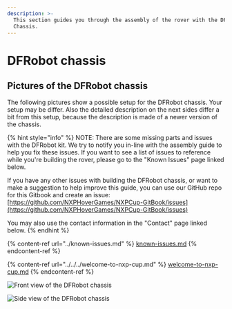 ```yaml
---
description: >-
  This section guides you through the assembly of the rover with the DFRobot
  Chassis.
---
```


# DFRobot chassis

## Pictures of the DFRobot chassis

The following pictures show a possible setup for the DFRobot chassis. Your setup may be differ. Also the detailed description on the next sides differ a bit from this setup, because the description is made of a newer version of the chassis.

{% hint style="info" %}
NOTE: There are some missing parts and issues with the DFRobot kit. We try to notify you in-line with the assembly guide to help you fix these issues. If you want to see a list of issues to reference while you're building the rover, please go to the "Known Issues" page linked below.

If you have any other issues with building the DFRobot chassis, or want to make a suggestion to help improve this guide, you can use our GitHub repo for this Gitbook and create an issue: [https://github.com/NXPHoverGames/NXPCup-GitBook/issues](https://github.com/NXPHoverGames/NXPCup-GitBook/issues)

You may also use the contact information in the "Contact" page linked below.
{% endhint %}

{% content-ref url="../known-issues.md" %}
[known-issues.md](../known-issues.md)
{% endcontent-ref %}

{% content-ref url="../../../welcome-to-nxp-cup.md" %}
[welcome-to-nxp-cup.md](../../../welcome-to-nxp-cup.md)
{% endcontent-ref %}

![Front view of the DFRobot chassis](../../../.gitbook/assets/chassis\_1.jpg)

![Side view of the DFRobot chassis](../../../.gitbook/assets/chassis\_3.jpg)
